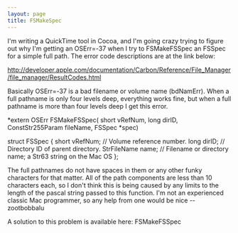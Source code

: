 ```yaml
---
layout: page
title: FSMakeSpec
---
```


I'm writing a QuickTime tool in Cocoa, and I'm going crazy trying to figure out why I'm getting an OSErr=-37 when I try to FSMakeFSSpec an FSSpec for a simple full path. The error code descriptions are at the link below:

http://developer.apple.com/documentation/Carbon/Reference/File_Manager/file_manager/ResultCodes.html

Basically OSErr=-37 is a bad filename or volume name (bdNamErr). When a full pathname is only four levels deep, everything works fine, but when a full pathname is more than four levels deep I get this error. 

    

*extern OSErr FSMakeFSSpec( short vRefNum, long dirID, ConstStr255Param fileName, FSSpec *spec)
        
struct FSSpec {
    short              vRefNum;           //  Volume reference number.
    long               dirID;                  //  Directory ID of parent directory.
    StrFileName    name;                 //  Filename or directory name; a Str63 string on the Mac OS
};
    


The full pathnames do not have spaces in them or any other funky characters for that matter. All of the path components are less than 10 characters each, so I don't think this is being caused by any limits to the length of the pascal string passed to this function. I'm not an experienced classic Mac programmer, so any help from one would be nice --zootbobbalu

A solution to this problem is available here: FSMakeFSSpec

